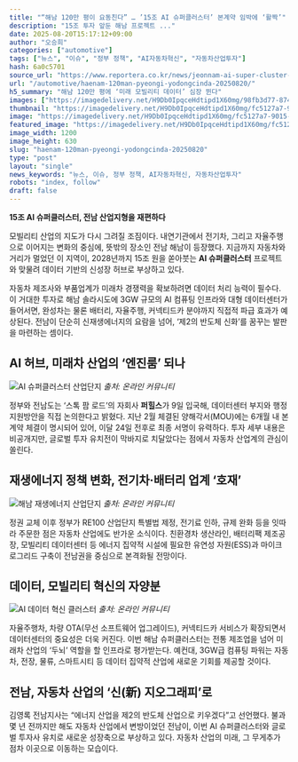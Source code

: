 ```yaml
---
title: "“해남 120만 평이 요동친다” … ’15조 AI 슈퍼클러스터’ 본계약 임박에 ‘활짝’"
description: "15조 투자 앞둔 해남 프로젝트 ..."
date: 2025-08-20T15:17:12+09:00
author: "오승희"
categories: ["automotive"]
tags: ["뉴스", "이슈", "정부 정책", "AI자동차혁신", "자동차산업투자"]
hash: 6a0c5701
source_url: "https://www.reportera.co.kr/news/jeonnam-ai-super-cluster-hub/"
url: "/automotive/haenam-120man-pyeongi-yodongcinda-20250820/"
h5_summary: "해남 120만 평에 ‘미래 모빌리티 데이터’ 심장 뛴다"
images: ["https://imagedelivery.net/H9Db0IpqceHdtipd1X60mg/98fb3d77-8743-4ed9-a093-98bc039cdf00/public", "https://imagedelivery.net/H9Db0IpqceHdtipd1X60mg/2db9d23b-7243-43a1-3bc6-3d2ed0256b00/public", "https://imagedelivery.net/H9Db0IpqceHdtipd1X60mg/7ca141b5-258c-4a63-a693-d3f8842a0300/public", "https://imagedelivery.net/H9Db0IpqceHdtipd1X60mg/fc5127a7-9015-4d0c-6837-c75d3d9cf200/public"]
thumbnail: "https://imagedelivery.net/H9Db0IpqceHdtipd1X60mg/fc5127a7-9015-4d0c-6837-c75d3d9cf200/public"
image: "https://imagedelivery.net/H9Db0IpqceHdtipd1X60mg/fc5127a7-9015-4d0c-6837-c75d3d9cf200/public"
featured_image: "https://imagedelivery.net/H9Db0IpqceHdtipd1X60mg/fc5127a7-9015-4d0c-6837-c75d3d9cf200/public"
image_width: 1200
image_height: 630
slug: "haenam-120man-pyeongi-yodongcinda-20250820"
type: "post"
layout: "single"
news_keywords: "뉴스, 이슈, 정부 정책, AI자동차혁신, 자동차산업투자"
robots: "index, follow"
draft: false
---
```


**15조 AI 슈퍼클러스터, 전남 산업지형을 재편하다**

모빌리티 산업의 지도가 다시 그려질 조짐이다. 내연기관에서 전기차, 그리고 자율주행으로 이어지는 변화의 중심에, 뜻밖의 장소인 전남 해남이 등장했다. 지금까지 자동차와 거리가 멀었던 이 지역이, 2028년까지 15조 원을 쏟아붓는 **AI 슈퍼클러스터** 프로젝트와 맞물려 데이터 기반의 신성장 허브로 부상하고 있다.

자동차 제조사와 부품업계가 미래차 경쟁력을 확보하려면 데이터 처리 능력이 필수다. 이 거대한 투자로 해남 솔라시도에 3GW 규모의 AI 컴퓨팅 인프라와 대형 데이터센터가 들어서면, 완성차는 물론 배터리, 자율주행, 커넥티드카 분야까지 직접적 파급 효과가 예상된다. 전남이 단순히 신재생에너지의 요람을 넘어, ‘제2의 반도체 신화’를 꿈꾸는 발판을 마련하는 셈이다.

## AI 허브, 미래차 산업의 ‘엔진룸’ 되나

![AI 슈퍼클러스터 산업단지](https://imagedelivery.net/H9Db0IpqceHdtipd1X60mg/98fb3d77-8743-4ed9-a093-98bc039cdf00/public)
*출처: 온라인 커뮤니티*


정부와 전남도는 ‘스톡 팜 로드’의 자회사 **퍼힐스**가 9일 입국해, 데이터센터 부지와 행정 지원방안을 직접 논의한다고 밝혔다. 지난 2월 체결된 양해각서(MOU)에는 6개월 내 본계약 체결이 명시되어 있어, 이달 24일 전후로 최종 서명이 유력하다. 투자 세부 내용은 비공개지만, 글로벌 투자 유치전이 막바지로 치달았다는 점에서 자동차 산업계의 관심이 쏠린다.

## 재생에너지 정책 변화, 전기차·배터리 업계 ‘호재’

![해남 재생에너지 산업단지](https://imagedelivery.net/H9Db0IpqceHdtipd1X60mg/2db9d23b-7243-43a1-3bc6-3d2ed0256b00/public)
*출처: 온라인 커뮤니티*


정권 교체 이후 정부가 RE100 산업단지 특별법 제정, 전기료 인하, 규제 완화 등을 잇따라 주문한 점은 자동차 산업에도 반가운 소식이다. 친환경차 생산라인, 배터리팩 제조공장, 모빌리티 데이터센터 등 에너지 집약적 시설에 필요한 유연성 자원(ESS)과 마이크로그리드 구축이 전남권을 중심으로 본격화될 전망이다.

## 데이터, 모빌리티 혁신의 자양분

![AI 데이터 혁신 클러스터](https://imagedelivery.net/H9Db0IpqceHdtipd1X60mg/7ca141b5-258c-4a63-a693-d3f8842a0300/public)
*출처: 온라인 커뮤니티*


자율주행차, 차량 OTA(무선 소프트웨어 업그레이드), 커넥티드카 서비스가 확장되면서 데이터센터의 중요성은 더욱 커진다. 이번 해남 슈퍼클러스터는 전통 제조업을 넘어 미래차 산업의 ‘두뇌’ 역할을 할 인프라로 평가받는다. 예컨대, 3GW급 컴퓨팅 파워는 자동차, 전장, 물류, 스마트시티 등 데이터 집약적 산업에 새로운 기회를 제공할 것이다.

## 전남, 자동차 산업의 ‘신(新) 지오그래피’로

김영록 전남지사는 “에너지 산업을 제2의 반도체 산업으로 키우겠다”고 선언했다. 불과 몇 년 전까지만 해도 자동차 산업에서 변방이었던 전남이, 이번 AI 슈퍼클러스터와 글로벌 투자사 유치로 새로운 성장축으로 부상하고 있다. 자동차 산업의 미래, 그 무게추가 점차 이곳으로 이동하는 모습이다.
